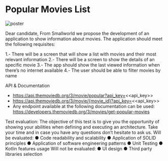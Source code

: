 
Popular Movies List
==========================


![poster](https://github.com/murtuzadeveloper/Popular-Movies-List/assets/59992046/df0e669a-f626-4842-8ff5-a44e66236d92)



Dear candidate,
From Smallworld we propose the development of an application to show information about
movies. The application should meet the following requisites:

1.- There will be a screen that will show a list with movies and their most relevant information
2.- There will be a screen to show the details of an specific movie
3.- The app should show the last viewed information when there’s no internet available
4.- The user should be able to filter movies by name

API & Documentation
- https://api.themoviedb.org/3/movie/popular?api_key=<<api_key>>
- https://api.themoviedb.org/3/movie/{movie_id}?api_key=<<api_key>>
- Any endpoint available at the following documentation can be used:
  https://developers.themoviedb.org/3/movies/get-popular-movies

Test evaluation:
The objective of this test is to give you the opportunity of showing your abilities when
defining and executing an architecture. Take your time and in case you have any questions
don’t hesitate to ask us.
Will be evaluated:
● Code readability and scalability
● Application of SOLID principles
● Application of software engineering patterns
● Unit Testing
● Kotlin features usage
Will not be evaluated:
● UI design
● Third party libraries selection

